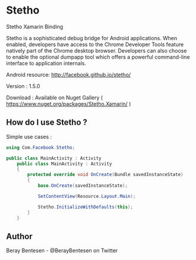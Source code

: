Stetho
=====

Stetho Xamarin Binding

Stetho is a sophisticated debug bridge for Android applications. When enabled, developers have access to the Chrome Developer Tools feature natively part of the Chrome desktop browser. Developers can also choose to enable the optional dumpapp tool which offers a powerful command-line interface to application internals.

Android resource: http://facebook.github.io/stetho/

Version : 1.5.0

Download : Available on Nuget Gallery ( https://www.nuget.org/packages/Stetho.Xamarin/ )

How do I use Stetho ?
-------------------

Simple use cases :

```cs
using Com.Facebook.Stetho;

public class MainActivity : Activity
	public class MainActivity : Activity
	{
		protected override void OnCreate(Bundle savedInstanceState)
		{
			base.OnCreate(savedInstanceState);

			SetContentView(Resource.Layout.Main);

			Stetho.InitializeWithDefaults(this);
		}
	}

```


Author
------
Beray Bentesen -  @BerayBentesen on Twitter




